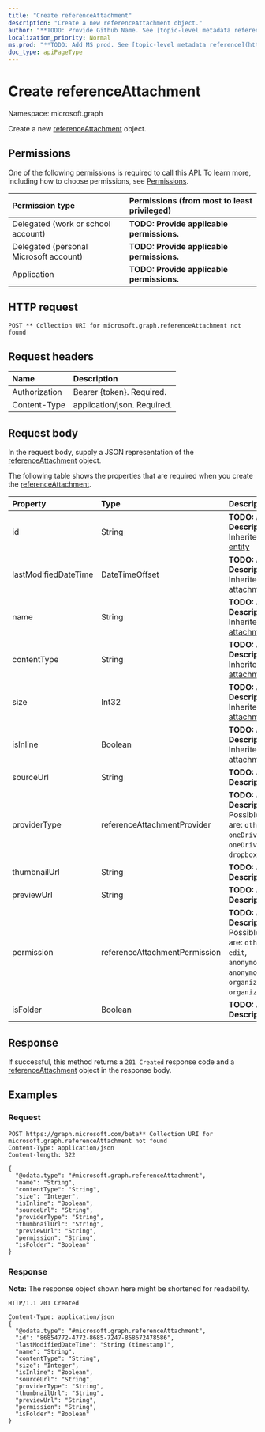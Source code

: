 ```yaml
---
title: "Create referenceAttachment"
description: "Create a new referenceAttachment object."
author: "**TODO: Provide Github Name. See [topic-level metadata reference](https://msgo.azurewebsites.net/add/document/guidelines/metadata.html#topic-level-metadata)**"
localization_priority: Normal
ms.prod: "**TODO: Add MS prod. See [topic-level metadata reference](https://msgo.azurewebsites.net/add/document/guidelines/metadata.html#topic-level-metadata)**"
doc_type: apiPageType
---
```


# Create referenceAttachment
Namespace: microsoft.graph

Create a new [referenceAttachment](../resources/referenceattachment.md) object.

## Permissions
One of the following permissions is required to call this API. To learn more, including how to choose permissions, see [Permissions](/graph/permissions-reference).

|Permission type|Permissions (from most to least privileged)|
|:---|:---|
|Delegated (work or school account)|**TODO: Provide applicable permissions.**|
|Delegated (personal Microsoft account)|**TODO: Provide applicable permissions.**|
|Application|**TODO: Provide applicable permissions.**|

## HTTP request

<!-- {
  "blockType": "ignored"
}
-->
``` http
POST ** Collection URI for microsoft.graph.referenceAttachment not found
```

## Request headers
|Name|Description|
|:---|:---|
|Authorization|Bearer {token}. Required.|
|Content-Type|application/json. Required.|

## Request body
In the request body, supply a JSON representation of the [referenceAttachment](../resources/referenceattachment.md) object.

The following table shows the properties that are required when you create the [referenceAttachment](../resources/referenceattachment.md).

|Property|Type|Description|
|:---|:---|:---|
|id|String|**TODO: Add Description** Inherited from [entity](../resources/entity.md)|
|lastModifiedDateTime|DateTimeOffset|**TODO: Add Description** Inherited from [attachment](../resources/attachment.md)|
|name|String|**TODO: Add Description** Inherited from [attachment](../resources/attachment.md)|
|contentType|String|**TODO: Add Description** Inherited from [attachment](../resources/attachment.md)|
|size|Int32|**TODO: Add Description** Inherited from [attachment](../resources/attachment.md)|
|isInline|Boolean|**TODO: Add Description** Inherited from [attachment](../resources/attachment.md)|
|sourceUrl|String|**TODO: Add Description**|
|providerType|referenceAttachmentProvider|**TODO: Add Description**. Possible values are: `other`, `oneDriveBusiness`, `oneDriveConsumer`, `dropbox`.|
|thumbnailUrl|String|**TODO: Add Description**|
|previewUrl|String|**TODO: Add Description**|
|permission|referenceAttachmentPermission|**TODO: Add Description**. Possible values are: `other`, `view`, `edit`, `anonymousView`, `anonymousEdit`, `organizationView`, `organizationEdit`.|
|isFolder|Boolean|**TODO: Add Description**|



## Response

If successful, this method returns a `201 Created` response code and a [referenceAttachment](../resources/referenceattachment.md) object in the response body.

## Examples

### Request
<!-- {
  "blockType": "request",
  "name": "create_referenceattachment_from_"
}
-->
``` http
POST https://graph.microsoft.com/beta** Collection URI for microsoft.graph.referenceAttachment not found
Content-Type: application/json
Content-length: 322

{
  "@odata.type": "#microsoft.graph.referenceAttachment",
  "name": "String",
  "contentType": "String",
  "size": "Integer",
  "isInline": "Boolean",
  "sourceUrl": "String",
  "providerType": "String",
  "thumbnailUrl": "String",
  "previewUrl": "String",
  "permission": "String",
  "isFolder": "Boolean"
}
```


### Response
**Note:** The response object shown here might be shortened for readability.
<!-- {
  "blockType": "response",
  "truncated": true,
  "@odata.type": "microsoft.graph.referenceAttachment"
}
-->
``` http
HTTP/1.1 201 Created

Content-Type: application/json
{
  "@odata.type": "#microsoft.graph.referenceAttachment",
  "id": "86854772-4772-8685-7247-858672478586",
  "lastModifiedDateTime": "String (timestamp)",
  "name": "String",
  "contentType": "String",
  "size": "Integer",
  "isInline": "Boolean",
  "sourceUrl": "String",
  "providerType": "String",
  "thumbnailUrl": "String",
  "previewUrl": "String",
  "permission": "String",
  "isFolder": "Boolean"
}
```

